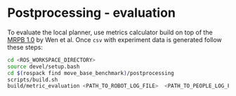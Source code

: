 # Postprocessing - evaluation

To evaluate the local planner, use metrics calculator build on top of the [MRPB 1.0](https://github.com/NKU-MobFly-Robotics/local-planning-benchmark) by Wen et al. Once `csv` with experiment data is generated follow these steps:

```bash
cd <ROS_WORKSPACE_DIRECTORY>
source devel/setup.bash
cd $(rospack find move_base_benchmark)/postprocessing
scripts/build.sh
build/metric_evaluation <PATH_TO_ROBOT_LOG_FILE>  <PATH_TO_PEOPLE_LOG_FILE>  <PATH_TO_PEOPLE_GROUPS_LOG_FILE> <SAFETY_DISTANCE>
```
